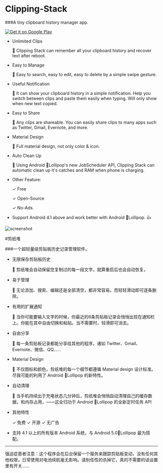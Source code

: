 # Clipping-Stack

###A tiny clipboard history manager app.

<a href="https://play.google.com/store/apps/details?id=com.catchingnow.tinyclipboardmanager">
  <img alt="Get it on Google Play"
       src="https://developer.android.com/images/brand/en_generic_rgb_wo_60.png" />
</a>

- Unlimited Clips

    📌 Clipping Stack can remember all your clipboard history and recover text after reboot. 

- Easy to Manage

    📌 Easy to search, easy to edit, easy to delete by a simple swipe gesture.

- Useful Notification

    📌 It can show your clipboard history in a simple notification. Help you switch between clips and paste them easily when typing. Will only show when new text copied.

- Easy to Share

    📌 Any clips are shareable. You can easily share clips to many apps such as Twitter, Gmail, Evernote, and more.

- Material Design

    📌 Full material design, not only color & icon.

- Auto Clean Up

    📌 Using Android 📍Lollipop's new JobScheduler API, Clipping Stack can automatic clean up it's catches and RAM when phone is charging. 


- Other Feature:

    ✓  Free
    
    ✓  Open-Source
    
    ✓  No-Ads.


- Support Android 4.1 above and work better with Android 📍Lollipop. 👍

![screenshot](http://ww4.sinaimg.cn/large/66cab368gw1ep3ki6o4yzj21eq0h67am.jpg)

#剪纸堆

###一个超轻量级剪贴板历史记录管理软件。


- 无限保存剪贴板历史

    📌 剪纸堆会自动保留您复制过的每一段文字。就算重启后也会自动恢复。

- 易于管理

    📌 无论添加、搜索、编辑还是全部清空，都非常容易。而轻轻滑动即可逐条删除。

- 有用的扩展通知

    📌 当你可能要输入文字的时候，你最近的6条剪贴板记录会悄悄出现在通知栏上。你能在其中自由切换和粘贴。当不需要时，轻滑即可消去。

- 自由分享

    📌 每一条剪贴板记录都能分享给其他的程序，诸如 Twitter、Gmail、 Evernote、微信、QQ……

- Material Design

    📌 不仅图标和颜色，剪纸堆的每一个细节都遵循 Material design 设计标准。尽我可能的利用了 Android 📍Lollipop 的新特性。

- 自动清理

    📌 当手机持续出于充电状态几分钟后，剪纸堆会悄悄自动清理自己的缓存数据，和内存占用，——这全归功于 Android 📍Lollipop 的全新定时任务 API


- 其他特性

    ✓  免费 ✓  开源 ✓  无广告


- 支持 4.1 以上的所有版本 Android 系统，与 Android 5.0📍Lollipop 最为搭配。

----------

强迫症患者注意：这个程序会在后台保留一个服务来跟踪剪贴板变动，没有任何其他权限，日常使用对电池续航毫无影响。请别任性的杀掉它，真的不需要的话设置里有开关……